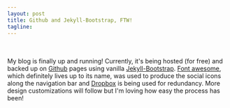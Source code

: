 ```yaml
---
layout: post
title: Github and Jekyll-Bootstrap, FTW!
tagline: 
---
```

<i class="fa fa-github fa-5x"></i> <i class="fa fa-plus fa-3x"></i> <i class="fa fa-dropbox fa-5x"></i>
<br>
<br>
My blog is finally up and running! Currently, it's being hosted (for free) and backed up on <a href="http://www.github.com">Github</a> pages using vanilla <a href="http://www.jekyllbootstrap.com">Jekyll-Bootstrap</a>. <a href="http://fortawesome.github.io/Font-Awesome/">Font awesome</a>, which definitely lives up to its name, was used to produce the social icons along the navigation bar and <a href="http://www.dropbox.com">Dropbox</a> is being used for redundancy. More design customizations will follow but I'm loving how easy the process has been!
